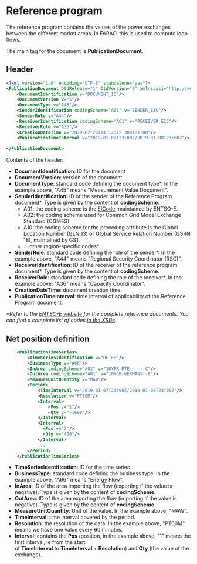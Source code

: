 # Reference program

The reference program contains the values of the power exchanges between the different market areas.
In FARAO, this is used to compute loop-flows.

The main tag for the document is **PublicationDocument**.

## Header

~~~xml
<?xml version="1.0" encoding="UTF-8" standalone="yes"?>
<PublicationDocument DtdRelease="1" DtdVersion="0" xmlns:xsi="http://www.w3.org/2001/XMLSchema-instance" xsi:noNamespaceSchemaLocation="publication-document-v2r0.xsd">
    <DocumentIdentification v="DOCUMENT_ID"/>
    <DocumentVersion v="5"/>
    <DocumentType v="A45"/>
    <SenderIdentification codingScheme="A01" v="SENDER_EIC"/>
    <SenderRole v="A44"/>
    <ReceiverIdentification codingScheme="A01" v="RECEIVER_EIC"/>
    <ReceiverRole v="A36"/>
    <CreationDateTime v="2020-02-26T11:12:12.304+01:00"/>
    <PublicationTimeInterval v="2019-01-07T23:00Z/2019-01-08T23:00Z"/>
    ...
</PublicationDocument>
~~~

Contents of the header:
- **DocumentIdentification**: ID for the document
- **DocumentVersion**: version of the document
- **DocumentType**: standard code defining the document type*. In the example above, "A45" means "Measurement Value Document".
- **SenderIdentification**: ID of the sender of the Reference Program document*. Type is given by the content of **codingScheme**:
  - A01: the coding scheme is the [EICode](https://www.entsoe.eu/data/energy-identification-codes-eic/), maintained by ENTSO-E.
  - A02: the coding scheme used for Common Grid Model Exchange Standard (CGMES).
  - A10: the coding scheme for the preceding attribute is the Global Location Number (GLN 13) or Global Service Relation Number (GSRN 18), maintained by GS1.
  - ... other region-specific codes*.
- **SenderRole**: standard code defining the role of the sender*. In the example above, "A44" means "Regional Security Coordinator (RSC)".
- **ReceiverIdentification**: ID of the receiver of the reference program document*. Type is given by the content of **codingScheme**.
- **ReceiverRole**: standard code defining the role of the receiver*. In the example above, "A36" means "Capacity Coordinator".
- **CreationDateTime**: document creation time.
- **PublicationTimeInterval**: time interval of applicability of the Reference Program document.

_*Refer to the [ENTSO-E website](https://www.entsoe.eu/publications/electronic-data-interchange-edi-library/) for the
complete reference documents._
_You can find a complete list of codes [in the XSDs](https://www.entsoe.eu/Documents/EDI/Library/CIM_xsd_package.zip)._

## Net position definition

~~~xml
    <PublicationTimeSeries>
        <TimeSeriesIdentification v="DE-FR"/>
        <BusinessType v="A66"/>
        <InArea codingScheme="A01" v="10YFR-RTE------C"/>
        <OutArea codingScheme="A01" v="10YCB-GERMANY--8"/>
        <MeasureUnitQuantity v="MAW"/>
        <Period>
            <TimeInterval v="2019-01-07T23:00Z/2019-01-08T23:00Z"/>
            <Resolution v="PT60M"/>
            <Interval>
                <Pos v="1"/>
                <Qty v="-1600"/>
            </Interval>
            <Interval>
              <Pos v="2"/>
              <Qty v="400"/>
            </Interval>
            ...
        </Period>
    </PublicationTimeSeries>
~~~

- **TimeSeriesIdentification**: ID for the time series
- **BusinessType**: standard code defining the business type. In the example above, "A66" means "Energy Flow".
- **InArea**: ID of the area importing the flow (exporting if the value is negative). Type is given by the content of **codingScheme**.
- **OutArea**: ID of the area exporting the flow (importing if the value is negative). Type is given by the content of **codingScheme**.
- **MeasureUnitQuantity**: Unit of the value. In the example above, "MAW".
- **TimeInterval**: time interval covered by the period.
- **Resolution**: the resolution of the data. In the example above, "PT60M" means we have one value every 60 minutes.
- **Interval**: contains the **Pos** (position, in the example above, "1" means the first interval, ie from the start  
  of **TimeInterval** to **TimeInterval** + **Resolution**) and **Qty** (the value of the exchange).
